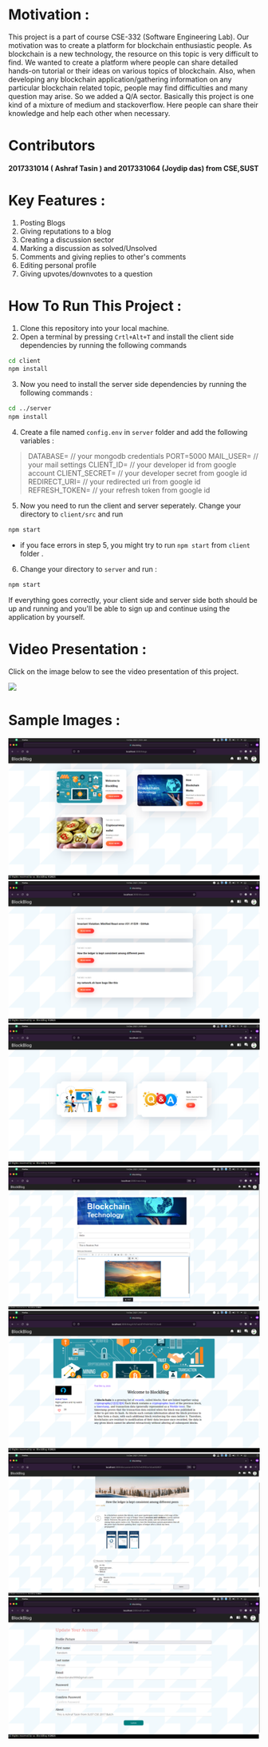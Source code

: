 # Motivation :
This project is a part of course CSE-332 (Software Engineering Lab). Our motivation was to create a platform for blockchain enthusiastic people. As blockchain is a new technology, the resource on this topic is very difficult to find. We wanted to create a platform where people can share detailed hands-on tutorial or their ideas on various topics of blockchain. Also, when developing any blockchain application/gathering information on any particular blockchain related topic, people may find difficulties and many question may arise. So we added a Q/A sector. Basically this project is one kind of a mixture of medium and stackoverflow. Here people can share their knowledge and help each other when necessary.

# Contributors
#### 2017331014 ( Ashraf Tasin ) and  2017331064 (Joydip das)  from CSE,SUST

# Key Features :
1. Posting Blogs
2. Giving reputations to a blog
3. Creating a discussion sector
4. Marking a discussion as solved/Unsolved
5. Comments and giving replies to other's comments
6. Editing personal profile
7. Giving upvotes/downvotes to a question



# How To Run This Project :
1. Clone this repository into your local machine.
2. Open a terminal by pressing `Crtl+Alt+T` and install the client side dependencies by running the following commands
```bash
cd client
npm install
```
3. Now you need to install the server side dependencies by running the following commands :
```bash
cd ../server
npm install
```
4. Create a file named `config.env` in `server` folder and add the following variables :

> DATABASE= // your mongodb credentials
PORT=5000
MAIL_USER= // your mail settings
CLIENT_ID= // your developer id from google account
CLIENT_SECRET= // your developer secret from google id
REDIRECT_URI= // your redirected uri from google id
REFRESH_TOKEN= // your refresh token from google id

5. Now you need to run the client and server seperately. Change your directory to `client/src` and run
```bash
npm start
```
* if you face errors in step 5, you might try to run `npm start` from `client` folder .

6. Change your directory to `server` and run :
```bash
npm start
```
If everything goes correctly, your client side and server side both should be up and running and you'll be able to sign up and continue using the application by yourself.


# Video Presentation :
Click on the image below to see the video presentation of this project.

[![](https://img.youtube.com/vi/pud36QdbYac/0.jpg)](https://www.youtube.com/watch?v=pud36QdbYac)

# Sample Images :
<img src="sampleImages/Blogs.png">
<img src="sampleImages/Discussions.png">
<img src="sampleImages/home.png">
<img src="sampleImages/NewBlog.png">
<img src="sampleImages/SingleBlog.png">
<img src="sampleImages/SingleQA.png">
<img src="sampleImages/UpdateProfile.png">
